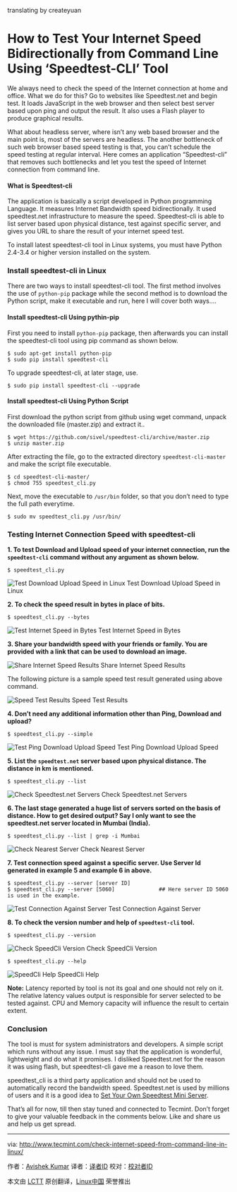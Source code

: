 translating by createyuan

How to Test Your Internet Speed Bidirectionally from Command Line Using ‘Speedtest-CLI’ Tool
================================================================================
We always need to check the speed of the Internet connection at home and office. What we do for this? Go to websites like Speedtest.net and begin test. It loads JavaScript in the web browser and then select best server based upon ping and output the result. It also uses a Flash player to produce graphical results.

What about headless server, where isn’t any web based browser and the main point is, most of the servers are headless. The another bottleneck of such web browser based speed testing is that, you can’t schedule the speed testing at regular interval. Here comes an application “Speedtest-cli” that removes such bottlenecks and let you test the speed of Internet connection from command line.

#### What is Speedtest-cli ####

The application is basically a script developed in Python programming Language. It measures Internet Bandwidth speed bidirectionally. It used speedtest.net infrastructure to measure the speed. Speedtest-cli is able to list server based upon physical distance, test against specific server, and gives you URL to share the result of your internet speed test.

To install latest speedtest-cli tool in Linux systems, you must have Python 2.4-3.4 or higher version installed on the system.

### Install speedtest-cli in Linux ###

There are two ways to install speedtest-cli tool. The first method involves the use of `python-pip` package while the second method is to download the Python script, make it executable and run, here I will cover both ways….

#### Install speedtest-cli Using pythin-pip ####

First you need to install `python-pip` package, then afterwards you can install the speedtest-cli tool using pip command as shown below.

    $ sudo apt-get install python-pip
    $ sudo pip install speedtest-cli

To upgrade speedtest-cli, at later stage, use.

    $ sudo pip install speedtest-cli --upgrade

#### Install speedtest-cli Using Python Script ####

First download the python script from github using wget command, unpack the downloaded file (master.zip) and extract it..

    $ wget https://github.com/sivel/speedtest-cli/archive/master.zip
    $ unzip master.zip 

After extracting the file, go to the extracted directory `speedtest-cli-master` and make the script file executable.

    $ cd speedtest-cli-master/
    $ chmod 755 speedtest_cli.py 

Next, move the executable to `/usr/bin` folder, so that you don’t need to type the full path everytime.

    $ sudo mv speedtest_cli.py /usr/bin/

### Testing Internet Connection Speed with speedtest-cli ###

**1. To test Download and Upload speed of your internet connection, run the `speedtest-cli` command without any argument as shown below.**

    $ speedtest_cli.py

![Test Download Upload Speed in Linux](http://www.tecmint.com/wp-content/uploads/2015/03/Test-Download-Upload-Speed-in-Linux1.png)
Test Download Upload Speed in Linux

**2. To check the speed result in bytes in place of bits.**

    $ speedtest_cli.py --bytes

![Test Internet Speed in Bytes](http://www.tecmint.com/wp-content/uploads/2015/03/Test-Speed-in-Bytes.png)
Test Internet Speed in Bytes

**3. Share your bandwidth speed with your friends or family. You are provided with a link that can be used to download an image.**

![Share Internet Speed Results](http://www.tecmint.com/wp-content/uploads/2015/03/Share-Internet-Speed-Results.png)
Share Internet Speed Results

The following picture is a sample speed test result generated using above command.

![Speed Test Results](http://www.tecmint.com/wp-content/uploads/2015/03/Speed-Test-Results.png)
Speed Test Results

**4. Don’t need any additional information other than Ping, Download and upload?**

    $ speedtest_cli.py --simple

![Test Ping Download Upload Speed](http://www.tecmint.com/wp-content/uploads/2015/03/Test-Ping-Download-Upload-Speed1.png)
Test Ping Download Upload Speed

**5. List the `speedtest.net` server based upon physical distance. The distance in km is mentioned.**

    $ speedtest_cli.py --list

![Check Speedtest.net Servers](http://www.tecmint.com/wp-content/uploads/2015/03/Check-Speedtest-Servers.png)
Check Speedtest.net Servers

**6. The last stage generated a huge list of servers sorted on the basis of distance. How to get desired output? Say I only want to see the speedtest.net server located in Mumbai (India).**

    $ speedtest_cli.py --list | grep -i Mumbai

![Check Nearest Server](http://www.tecmint.com/wp-content/uploads/2015/03/Check-Nearest-Server.png)
Check Nearest Server

**7. Test connection speed against a specific server. Use Server Id generated in example 5 and example 6 in above.**

    $ speedtest_cli.py --server [server ID]
    $ speedtest_cli.py --server [5060]              ## Here server ID 5060 is used in the example.

![Test Connection Against Server](http://www.tecmint.com/wp-content/uploads/2015/03/Test-Connection-Against-Server.png)
Test Connection Against Server

**8. To check the version number and help of `speedtest-cli` tool.**

    $ speedtest_cli.py --version

![Check SpeedCli Version](http://www.tecmint.com/wp-content/uploads/2015/03/Check-SpeedCLi-Version.png)
Check SpeedCli Version

    $ speedtest_cli.py --help

![SpeedCli Help](http://www.tecmint.com/wp-content/uploads/2015/03/SpeedCli-Help.png)
SpeedCli Help

**Note:** Latency reported by tool is not its goal and one should not rely on it. The relative latency values output is responsible for server selected to be tested against. CPU and Memory capacity will influence the result to certain extent.

### Conclusion ###

The tool is must for system administrators and developers. A simple script which runs without any issue. I must say that the application is wonderful, lightweight and do what it promises. I disliked Speedtest.net for the reason it was using flash, but speedtest-cli gave me a reason to love them.

speedtest_cli is a third party application and should not be used to automatically record the bandwidth speed. Speedtest.net is used by millions of users and it is a good idea to [Set Your Own Speedtest Mini Server][1].

That’s all for now, till then stay tuned and connected to Tecmint. Don’t forget to give your valuable feedback in the comments below. Like and share us and help us get spread.

--------------------------------------------------------------------------------

via: http://www.tecmint.com/check-internet-speed-from-command-line-in-linux/

作者：[Avishek Kumar][a]
译者：[译者ID](https://github.com/译者ID)
校对：[校对者ID](https://github.com/校对者ID)

本文由 [LCTT](https://github.com/LCTT/TranslateProject) 原创翻译，[Linux中国](http://linux.cn/) 荣誉推出

[a]:http://www.tecmint.com/author/avishek/
[1]:http://www.tecmint.com/speedtest-mini-server-to-test-bandwidth-speed/
